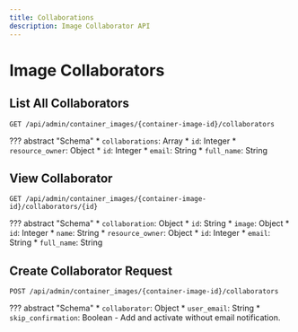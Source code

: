 ```yaml
---
title: Collaborations
description: Image Collaborator API
---
```

# Image Collaborators

## List All Collaborators

`GET /api/admin/container_images/{container-image-id}/collaborators`

??? abstract "Schema"
    * `collaborations`: Array
        * `id`: Integer
        * `resource_owner`: Object
            * `id`: Integer
            * `email`: String
            * `full_name`: String

## View Collaborator

`GET /api/admin/container_images/{container-image-id}/collaborators/{id}`

??? abstract "Schema"
    * `collaboration`: Object
        * `id`: String
        * `image`: Object
            * `id`: Integer
            * `name`: String
    * `resource_owner`: Object
        * `id`: Integer
        * `email`: String
        * `full_name`: String


## Create Collaborator Request

`POST /api/admin/container_images/{container-image-id}/collaborators`

??? abstract "Schema"
    * `collaborator`: Object
        * `user_email`: String
        * `skip_confirmation`: Boolean - Add and activate without email notification.



